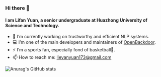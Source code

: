 ### Hi there 👋

#### I am Lifan Yuan, a senior undergraduate at Huazhong University of Science and Technology.

- 🔭 I’m currently working on trustworthy and efficient NLP systems.
- 💻 I’m one of the main developers and maintainers of [OpenBackdoor](https://github.com/thunlp/OpenBackdoor).
- ⚡ I’m a sports fan, especially fond of basketball🏀.
- 📫 How to reach me: <lievanyuan173@gmail.com>
<!-- - 🌱 I’m currently learning ... -->
<!-- - 👯 I’m looking to collaborate on ... -->
<!-- - 🤔 I’m looking for help with ... -->
<!-- - 💬 Ask me about ... -->
<!-- - 😄 Pronouns: ... -->
![Anurag's GitHub stats](https://github-readme-stats.vercel.app/api?username=lifan-yuan)

